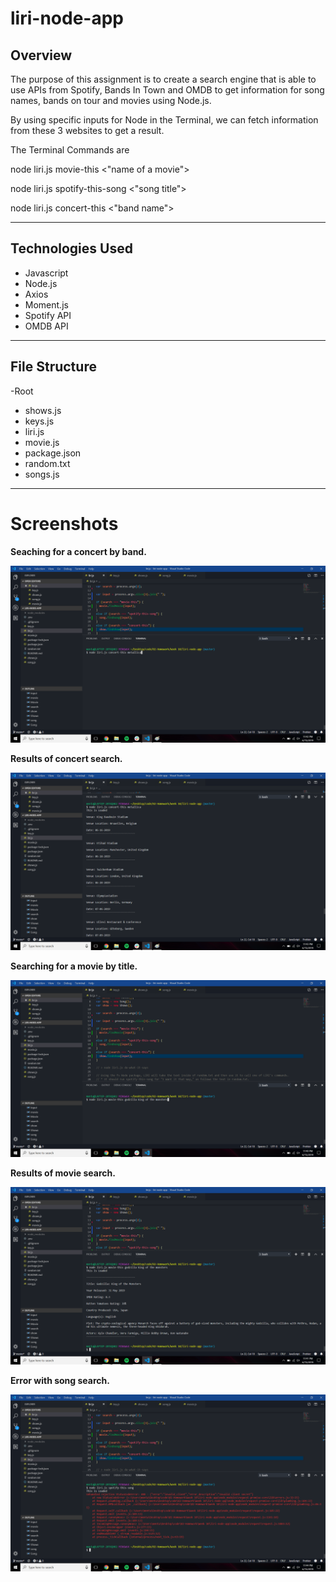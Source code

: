 # liri-node-app

## Overview

The purpose of this assignment is to create a search engine that is able to use APIs from Spotify, Bands In Town and OMDB to get information
for song names, bands on tour and movies using Node.js.

By using specific inputs for Node in the Terminal, we can fetch information from these 3 websites to get a result.

The Terminal Commands are 

node liri.js movie-this <"name of a movie">

node liri.js spotify-this-song <"song title">

node liri.js concert-this <"band name">

---

## Technologies Used
* Javascript
* Node.js
* Axios
* Moment.js
* Spotify API
* OMDB API

---

## File Structure

-Root
* shows.js
* keys.js
* liri.js
* movie.js
* package.json
* random.txt
* songs.js

---

# Screenshots

**Seaching for a concert by band.**

![](./images/concert-search1.png)

**Results of concert search.**

![](./images/concert-search2.png)

**Searching for a movie by title.**

![](./images/movie-search1.png)

**Results of movie search.**

![](./images/movie-search2.png)

**Error with song search.**

![](./images/song-search-ERROR.png)

